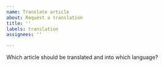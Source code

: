 ```yaml
---
name: Translate article
about: Request a translation
title: ''
labels: translation
assignees: ''

---
```


Which article should be translated and into which language?
